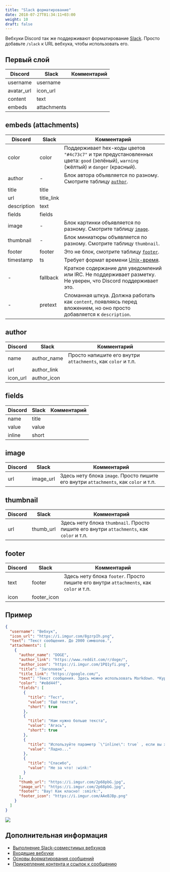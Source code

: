 ```yaml
---
title: "Slack форматирование"
date: 2018-07-27T01:34:11+03:00
weight: 10
draft: false
---
```

Вебхуки Discord так же поддерживают форматирование [Slack](https://slack.com/). Просто добавьте `/slack` к URL вебхука, чтобы использовать его.

## Первый слой

| **Discord** | **Slack** | **Комментарий** |
| --- | --- | --- |
| username | username |  |
| avatar\_url | icon\_url |  |
| content | text |  |
| embeds | attachments |  |

## embeds \(attachments\)

| **Discord** | **Slack** | **Комментарий** |
| --- | --- | --- |
| color | color | Поддерживает hex-коды цветов `"#4c73c7"` и три предустановленных цвета: `good` \(зелёный\), `warning` \(жёлтый\) и `danger` \(красный\). |
| author | - | Блок автора объявляется по разному. Смотрите таблицу [`author`](slack-formatting.md#author). |
| title | title |  |
| url | title\_link |  |
| description | text |  |
| fields | fields |  |
| image | - | Блок картинки объявляется по разному. Смотрите таблицу [`image`](slack-formatting.md#image). |
| thumbnail | - | Блок миниатюры объявляется по разному. Смотрите таблицу `thumbnail`. |
| footer | footer | Это не блок, смотрите таблицу [`footer`](slack-formatting.md#footer). |
| timestamp | ts | Требует формат времени [Unix-время](https://ru.wikipedia.org/wiki/Unix-%D0%B2%D1%80%D0%B5%D0%BC%D1%8F). |
| - | fallback | Краткое содержание для уведомлений или IRC. Не поддерживает разметку. Не уверен, что Discord поддерживает это. |
| - | pretext | Сломанная шткуа. Должна работать как `content`, появляясь перед вложением, но оно просто добавляется к `description`. |

## author

| **Discord** | **Slack** | **Комментарий** |
| --- | --- | --- |
| name | author\_name | Просто напишите его внутри `attachments`, как `color` и т.п. |
| url | author\_link |  |
| icon\_url | author\_icon |  |

## fields

| **Discord** | **Slack** | **Комментарий** |
| --- | --- | --- |
| name | title |  |
| value | value |  |
| inline | short |  |

## image

| **Discord** | **Slack** | **Комментарий** |
| --- | --- | --- |
| url | image\_url | Здесь нету блока `image`. Просто пишите его внутри `attachments`, как `color` и т.п. |

## thumbnail

| **Discord** | **Slack** | **Комментарий** |
| --- | --- | --- |
| url | thumb\_url | Здесь нету блока `thumbnail`. Просто пишите его внутри `attachments`, как `color` и т.п. |

<h2>footer</h2>

| **Discord** | **Slack** | **Комментарий** |
| --- | --- | --- |
| text | footer | Здесь нету блока `footer`. Просто пишите его внутри `attachments`, как `color` и т.п. |
| icon | footer\_icon |  |

## Пример

```json
{
  "username": "Вебхук",
  "icon_url": "https://i.imgur.com/8gzrpIh.png",
  "text": "Текст сообщения. До 2000 символов.",
  "attachments": [
    {
      "author_name": "DOGE",
      "author_link": "https://www.reddit.com/r/doge/",
      "author_icon": "https://i.imgur.com/1PQ1yfi.png",
      "title": "Заголовок",
      "title_link": "https://google.com/",
      "text": "Текст сообщения. Здесь можно использовать Markdown. *Курсив* **жирный** __подчёркнутый__ ~~зачёркнутый~~ [гиперссылка](https://google.com) `код`",
      "color": "#e8d44f",
      "fields": [
        {
          "title": "Тест",
          "value": "Ещё текста",
          "short": true
        },
        {
          "title": "Нам нужно больше текста",
          "value": "Агась",
          "short": true
        },
        {
          "title": "Используйте параметр `\"inline\": true` , если вы хотите чтоб поля распалагались на одной линии.",
          "value": "Ладно..."
        },
        {
          "title": "Спасибо",
          "value": "Не за что! :wink:"
        }
      ],
      "thumb_url": "https://i.imgur.com/2p68pbG.jpg",
      "image_url": "https://i.imgur.com/2p68pbG.jpg",
      "footer": "Вау! Как класно! :smirk:",
      "footer_icon": "https://i.imgur.com/AAeBJBp.png"
    }
  ]
}
```

![](../img/slack-formatting.png)

## Дополнительная информация

* [Выполнение Slack-совместимых вебхуков](https://discordapp.com/developers/docs/resources/webhook#execute-slackcompatible-webhook)
* [Входящие вебхуки](https://api.slack.com/incoming-webhooks)
* [Основы форматирования сообщений](https://api.slack.com/docs/message-formatting)
* [Прикрепление контента и ссылок к сообщению ](https://api.slack.com/docs/message-attachments)
